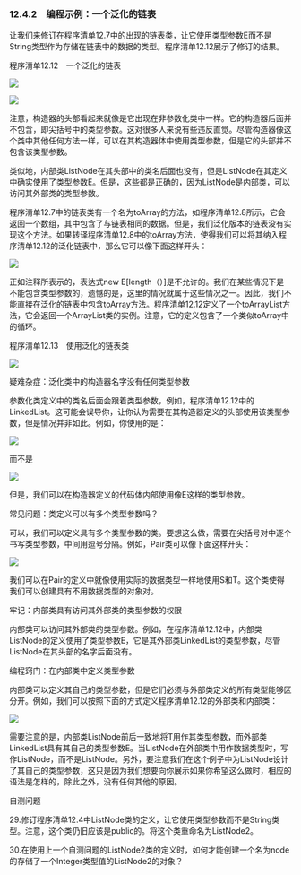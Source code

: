    

### 12.4.2　编程示例：一个泛化的链表

让我们来修订在程序清单12.7中的出现的链表类，让它使用类型参数E而不是String类型作为存储在链表中的数据的类型。程序清单12.12展示了修订的结果。

程序清单12.12　一个泛化的链表

![](0-Assets/Epubook/程序员编程语言经典合集（计算机科学丛书5册套装），javapython编程语言含经典教材龙书《编译原理》%20(Bruce%20Eckel%20%20Alfred%20V.%20Aho%20%20Monica%20S.%20Lam%20etc.)%20(Z-Library)/images/image11414.jpeg)

![](0-Assets/Epubook/程序员编程语言经典合集（计算机科学丛书5册套装），javapython编程语言含经典教材龙书《编译原理》%20(Bruce%20Eckel%20%20Alfred%20V.%20Aho%20%20Monica%20S.%20Lam%20etc.)%20(Z-Library)/images/image11415.jpeg)

注意，构造器的头部看起来就像是它出现在非参数化类中一样。它的构造器后面并不包含<E>，即尖括号中的类型参数。这对很多人来说有些违反直觉。尽管构造器像这个类中其他任何方法一样，可以在其构造器体中使用类型参数，但是它的头部并不包含该类型参数。

类似地，内部类ListNode在其头部中的类名后面也没有<E>，但是ListNode在其定义中确实使用了类型参数E。但是，这些都是正确的，因为ListNode是内部类，可以访问其外部类的类型参数。

程序清单12.7中的链表类有一个名为toArray的方法，如程序清单12.8所示，它会返回一个数组，其中包含了与链表相同的数据。但是，我们泛化版本的链表没有实现这个方法。如果转译程序清单12.8中的toArray方法，使得我们可以将其纳入程序清单12.12的泛化链表中，那么它可以像下面这样开头：

![](0-Assets/Epubook/程序员编程语言经典合集（计算机科学丛书5册套装），javapython编程语言含经典教材龙书《编译原理》%20(Bruce%20Eckel%20%20Alfred%20V.%20Aho%20%20Monica%20S.%20Lam%20etc.)%20(Z-Library)/images/image11416.jpeg)

正如注释所表示的，表达式new E[length（）]是不允许的。我们在某些情况下是不能包含类型参数的，遗憾的是，这里的情况就属于这些情况之一。因此，我们不能直接在泛化的链表中包含toArray方法。程序清单12.12定义了一个toArrayList方法，它会返回一个ArrayList类的实例。注意，它的定义包含了一个类似toArray中的循环。

程序清单12.13　使用泛化的链表类

![](0-Assets/Epubook/程序员编程语言经典合集（计算机科学丛书5册套装），javapython编程语言含经典教材龙书《编译原理》%20(Bruce%20Eckel%20%20Alfred%20V.%20Aho%20%20Monica%20S.%20Lam%20etc.)%20(Z-Library)/images/image11417.jpeg)

疑难杂症：泛化类中的构造器名字没有任何类型参数

参数化类定义中的类名后面会跟着类型参数，例如，程序清单12.12中的LinkedList<E>。这可能会误导你，让你认为需要在其构造器定义的头部使用该类型参数，但是情况并非如此。例如，你使用的是：

![](../Images/image11418.gif)

而不是

![](0-Assets/Epubook/程序员编程语言经典合集（计算机科学丛书5册套装），javapython编程语言含经典教材龙书《编译原理》%20(Bruce%20Eckel%20%20Alfred%20V.%20Aho%20%20Monica%20S.%20Lam%20etc.)%20(Z-Library)/images/image11419.jpeg)

但是，我们可以在构造器定义的代码体内部使用像E这样的类型参数。

常见问题：类定义可以有多个类型参数吗？

可以，我们可以定义具有多个类型参数的类。要想这么做，需要在尖括号对中逐个书写类型参数，中间用逗号分隔。例如，Pair类可以像下面这样开头：

![](../Images/image11420.gif)

我们可以在Pair的定义中就像使用实际的数据类型一样地使用S和T。这个类使得我们可以创建具有不用数据类型的对象对。

牢记：内部类具有访问其外部类的类型参数的权限

内部类可以访问其外部类的类型参数。例如，在程序清单12.12中，内部类ListNode的定义使用了类型参数E，它是其外部类LinkedList的类型参数，尽管ListNode在其头部的名字后面没有<E>。

编程窍门：在内部类中定义类型参数

内部类可以定义其自己的类型参数，但是它们必须与外部类定义的所有类型能够区分开。例如，我们可以按照下面的方式定义程序清单12.12的外部类和内部类：

![](0-Assets/Epubook/程序员编程语言经典合集（计算机科学丛书5册套装），javapython编程语言含经典教材龙书《编译原理》%20(Bruce%20Eckel%20%20Alfred%20V.%20Aho%20%20Monica%20S.%20Lam%20etc.)%20(Z-Library)/images/image11421.jpeg)

需要注意的是，内部类ListNode前后一致地将T用作其类型参数，而外部类LinkedList具有其自己的类型参数E。当ListNode在外部类中用作数据类型时，写作ListNode<E>，而不是ListNode<T>。另外，要注意我们在这个例子中为ListNode设计了其自己的类型参数，这只是因为我们想要向你展示如果你希望这么做时，相应的语法是怎样的，除此之外，没有任何其他的原因。

自测问题

29.修订程序清单12.4中ListNode类的定义，让它使用类型参数而不是String类型。注意，这个类仍旧应该是public的。将这个类重命名为ListNode2。

30.在使用上一个自测问题的ListNode2类的定义时，如何才能创建一个名为node的存储了一个Integer类型值的ListNode2的对象？